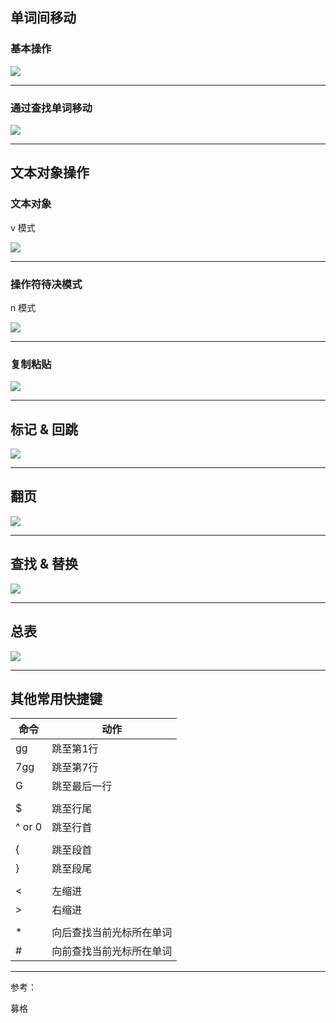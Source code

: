 ## 单词间移动

### 基本操作

![](https://note-taking-1258869021.cos.ap-beijing.myqcloud.com/Tools/vim_1.png)

***

### 通过查找单词移动

![](https://note-taking-1258869021.cos.ap-beijing.myqcloud.com/Tools/vim_2.png)

***

## 文本对象操作

### 文本对象

v 模式

![](https://note-taking-1258869021.cos.ap-beijing.myqcloud.com/Tools/vim_3.png)

***

### 操作符待决模式

n 模式

![](https://note-taking-1258869021.cos.ap-beijing.myqcloud.com/Tools/vim_4.png)

***

### 复制粘贴

![](https://note-taking-1258869021.cos.ap-beijing.myqcloud.com/Tools/vim_5.png)

***

## 标记 & 回跳

![](https://note-taking-1258869021.cos.ap-beijing.myqcloud.com/Tools/vim_6.png)

***

## 翻页

![](https://note-taking-1258869021.cos.ap-beijing.myqcloud.com/Tools/vim_7.png)

***

## 查找 & 替换

![](https://note-taking-1258869021.cos.ap-beijing.myqcloud.com/Tools/vim_8.png)

***

## 总表

![](https://note-taking-1258869021.cos.ap-beijing.myqcloud.com/Tools/vim_cheat_sheet_for_programmers_print.png)

***

## 其他常用快捷键

| 命令   | 动作                     |
| ------ | ------------------------ |
| gg     | 跳至第1行                |
| 7gg    | 跳至第7行                |
| G      | 跳至最后一行             |
|        |                          |
| $      | 跳至行尾                 |
| ^ or 0 | 跳至行首                 |
|        |                          |
| {      | 跳至段首                 |
| }      | 跳至段尾                 |
|        |                          |
| <      | 左缩进                   |
| >      | 右缩进                   |
|        |                          |
| *      | 向后查找当前光标所在单词 |
| #      | 向前查找当前光标所在单词 |

***

参考：

募格